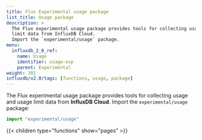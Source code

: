 ```yaml
---
title: Flux Experimental usage package
list_title: Usage package
description: >
  The Flux experimental usage package provides tools for collecting usage and usage
  limit data from InfluxDB Cloud.
  Import the `experimental/usage` package.
menu:
  influxdb_2_0_ref:
    name: Usage
    identifier: usage-exp
    parent: Experimental
weight: 301
influxdb/v2.0/tags: [functions, usage, package]
---
```


The Flux experimental usage package provides tools for collecting usage and usage
limit data from **InfluxDB Cloud**.
Import the `experimental/usage` package:

```js
import "experimental/usage"
```

{{< children type="functions" show="pages" >}}
